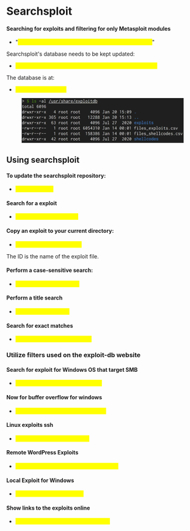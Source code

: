 # Searchsploit

#### Searching for exploits and filtering for only Metasploit modules

* "<mark style="color:yellow;">searchsploit "name of service" | grep -e "Metasploit"</mark>"

Searchsploit's database needs to be kept updated:

* <mark style="color:yellow;">sudo apt-get update && sudo apt-get install exploitdb -y</mark>

The database is at:

* <mark style="color:yellow;">/usr/share/exploitdb</mark>

<figure><img src="../../../.gitbook/assets/image (108).png" alt=""><figcaption></figcaption></figure>

## Using searchsploit

#### To update the searchsploit repository:

* <mark style="color:yellow;">searchsploit -u</mark>

#### Search for a exploit

* <mark style="color:yellow;">searchsploit vsftpd 2.3.4</mark>

#### Copy an exploit to your current directory:

* <mark style="color:yellow;">searchsploit -m 'exploitID'</mark>

The ID is the name of the exploit file.

#### Perform a case-sensitive search:

* <mark style="color:yellow;">searchsploit -c OpenSSH</mark>

#### Perform a title search

* <mark style="color:yellow;">searchsploit -t vsftpd</mark>

#### Search for exact matches

* <mark style="color:yellow;">searchsploit -e "Windows XP"</mark>

### Utilize filters used on the exploit-db website

#### Search for exploit for Windows OS that target SMB&#x20;

* <mark style="color:yellow;">searchsploit remote windows smb</mark>

#### Now for buffer overflow for windows

* <mark style="color:yellow;">searchsploit remote windows buffer</mark>

#### Linux exploits ssh

* <mark style="color:yellow;">searchsploit remote linux ssh</mark>

#### Remote WordPress Exploits

* <mark style="color:yellow;">searchsploit remote webapps wordpress</mark>

#### Local Exploit for Windows

* <mark style="color:yellow;">searchsploit local windows</mark>

#### Show links to the exploits online

* <mark style="color:yellow;">searchsploit remote windows smb -w</mark>&#x20;




















